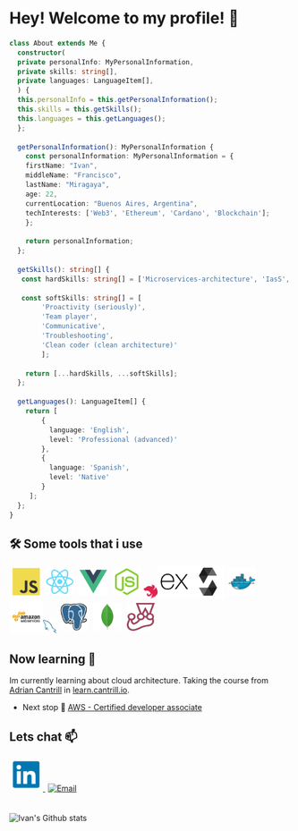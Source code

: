 # Hey! Welcome to my profile! :wave:


```TypeScript
class About extends Me {
  constructor(
  private personalInfo: MyPersonalInformation,
  private skills: string[],
  private languages: LanguageItem[],
  ) {
  this.personalInfo = this.getPersonalInformation();
  this.skills = this.getSkills();
  this.languages = this.getLanguages();
  };

  getPersonalInformation(): MyPersonalInformation {
    const personalInformation: MyPersonalInformation = {
    firstName: "Ivan",
    middleName: "Francisco",
    lastName: "Miragaya",
    age: 22,
    currentLocation: "Buenos Aires, Argentina",
    techInterests: ['Web3', 'Ethereum', 'Cardano', 'Blockchain'];
    };
    
    return personalInformation;
  };
  
  getSkills(): string[] { 
   const hardSkills: string[] = ['Microservices-architecture', 'IasS', 'SOLID enthusiast']
     
   const softSkills: string[] = [
        'Proactivity (seriously)', 
        'Team player', 
        'Communicative', 
        'Troubleshooting',
        'Clean coder (clean architecture)'
        ];
  
    return [...hardSkills, ...softSkills];
  };
  
  getLanguages(): LanguageItem[] {  
    return [
        {
          language: 'English', 
          level: 'Professional (advanced)'
        }, 
        {
          language: 'Spanish',
          level: 'Native'
        }
     ];
  };
}
```



## :hammer_and_wrench: Some tools that i use

<img src="https://raw.githubusercontent.com/devicons/devicon/1119b9f84c0290e0f0b38982099a2bd027a48bf1/icons/javascript/javascript-original.svg" alt="JavaScript" width="50" height="50" style="padding: 5px;"><img src="https://raw.githubusercontent.com/devicons/devicon/1119b9f84c0290e0f0b38982099a2bd027a48bf1/icons/react/react-original.svg" alt="react" width="50" height="50" style="padding: 5px"><img src="https://raw.githubusercontent.com/devicons/devicon/1119b9f84c0290e0f0b38982099a2bd027a48bf1/icons/vuejs/vuejs-original.svg" alt="Vue.js" width="50" height="50" style="padding: 5px;"><img src="https://raw.githubusercontent.com/devicons/devicon/1119b9f84c0290e0f0b38982099a2bd027a48bf1/icons/nodejs/nodejs-original.svg" alt="NodeJS" width="50" height="50" style="padding: 5px;"><img src="https://raw.githubusercontent.com/devicons/devicon/1119b9f84c0290e0f0b38982099a2bd027a48bf1/icons/nestjs/nestjs-plain.svg" alt="NestJS" width="25" height="25"><img src="https://raw.githubusercontent.com/devicons/devicon/1119b9f84c0290e0f0b38982099a2bd027a48bf1/icons/express/express-original.svg" alt="express.js" width="50" height="50" style="padding: 5px; background-color: #ffffff;"><img src="https://raw.githubusercontent.com/devicons/devicon/1119b9f84c0290e0f0b38982099a2bd027a48bf1/icons/solidity/solidity-original.svg" alt="Solidity" width="50" height="50" style="padding: 5px; background-color: #ffffff;"><img src="https://raw.githubusercontent.com/devicons/devicon/1119b9f84c0290e0f0b38982099a2bd027a48bf1/icons/docker/docker-original.svg" alt="docker" width="50" height="50" style="padding: 5px;"><img src="https://raw.githubusercontent.com/devicons/devicon/1119b9f84c0290e0f0b38982099a2bd027a48bf1/icons/amazonwebservices/amazonwebservices-original-wordmark.svg" alt="AWS" width="50" height="50" style="padding: 5px; background-color: #ffffff;"><img src="https://raw.githubusercontent.com/devicons/devicon/1119b9f84c0290e0f0b38982099a2bd027a48bf1/icons/mysql/mysql-original.svg" alt="MySQL" width="25" height="25"><img src="https://raw.githubusercontent.com/devicons/devicon/1119b9f84c0290e0f0b38982099a2bd027a48bf1/icons/postgresql/postgresql-original.svg" alt="postgres" width="50" height="50" style="padding: 5px;"><img src="https://raw.githubusercontent.com/devicons/devicon/1119b9f84c0290e0f0b38982099a2bd027a48bf1/icons/mongodb/mongodb-original.svg" alt="MongoDB" width="50" height="50" style="padding: 5px;"><img src="https://raw.githubusercontent.com/devicons/devicon/1119b9f84c0290e0f0b38982099a2bd027a48bf1/icons/jest/jest-plain.svg" alt="jest" width="50" height="50" style="padding: 5px;">


## Now learning :orange_book:
Im currently learning about cloud architecture. Taking the course from [Adrian Cantrill](https://www.linkedin.com/in/adriancantrill/) in [learn.cantrill.io](https://learn.cantrill.io/). 
- Next stop :busstop: [AWS - Certified developer associate](https://aws.amazon.com/certification/certified-developer-associate/) 

## Lets chat :mailbox:

<a href="https://www.linkedin.com/in/miragaya-ivan/">
<img src="https://raw.githubusercontent.com/devicons/devicon/1119b9f84c0290e0f0b38982099a2bd027a48bf1/icons/linkedin/linkedin-original.svg" alt="LinkedIn" width="50" height="50" style="padding: 5px;"/>
  </a>

<a href="mailto:miragayaivan@hotmail.com">
<img src="https://www.freeiconspng.com/uploads/gmail-logo-icon-4.png" alt="Email" width="50" height="50" style="padding: 5px;"/>
  </a>

<br/>
<br/>

![Ivan's Github stats](https://github-readme-stats.vercel.app/api?username=m-ivan&show_icons=true&theme=synthwave&count_private=true)



